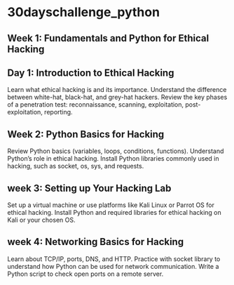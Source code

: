# 30dayschallenge_python

## Week 1: Fundamentals and Python for Ethical Hacking

## Day 1: Introduction to Ethical Hacking
Learn what ethical hacking is and its importance.
Understand the difference between white-hat, black-hat, and grey-hat hackers.
Review the key phases of a penetration test: reconnaissance, scanning, exploitation, post-exploitation, reporting.

## Week 2: Python Basics for Hacking
Review Python basics (variables, loops, conditions, functions).
Understand Python’s role in ethical hacking.
Install Python libraries commonly used in hacking, such as socket, os, sys, and requests.

## week 3: Setting up Your Hacking Lab
Set up a virtual machine or use platforms like Kali Linux or Parrot OS for ethical hacking.
Install Python and required libraries for ethical hacking on Kali or your chosen OS.
## week 4: Networking Basics for Hacking
Learn about TCP/IP, ports, DNS, and HTTP.
Practice with socket library to understand how Python can be used for network communication.
Write a Python script to check open ports on a remote server.



